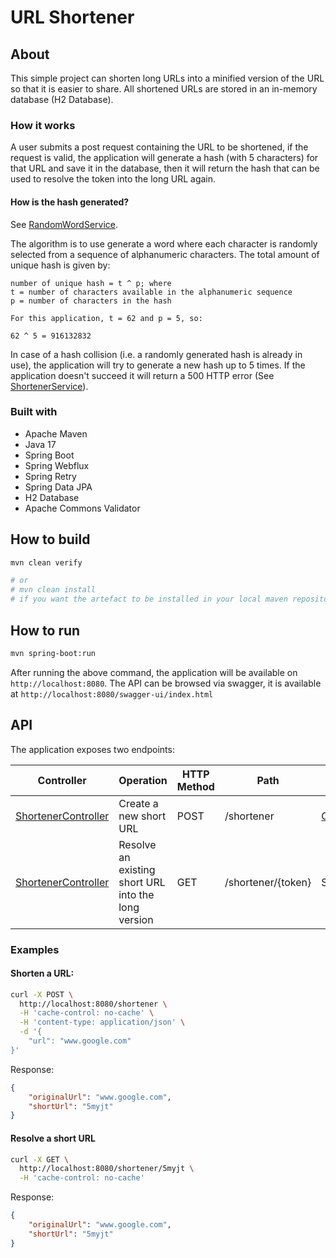 # URL Shortener

## About

This simple project can shorten long URLs into a minified version of the URL so that it is easier to share.
All shortened URLs are stored in an in-memory database (H2 Database).

### How it works

A user submits a post request containing the URL to be shortened, if the request is valid, the application will generate 
a hash (with 5 characters) for that URL and save it in the database, then it will return the hash that can be used to 
resolve the token into the long URL again.

#### How is the hash generated?

See [RandomWordService](src/main/java/com/example/urlshortener/shortener/service/RandomWordService.java).

The algorithm is to use generate a word where each character is randomly selected from a sequence of alphanumeric characters.
The total amount of unique hash is given by:

```
number of unique hash = t ^ p; where
t = number of characters available in the alphanumeric sequence
p = number of characters in the hash

For this application, t = 62 and p = 5, so:

62 ^ 5 = 916132832 
```

In case of a hash collision (i.e. a randomly generated hash is already in use), the application will try to generate a 
new hash up to 5 times. If the application doesn't succeed it will return a 500 HTTP error 
(See [ShortenerService](src/main/java/com/example/urlshortener/shortener/service/ShortenerService.java)).

### Built with

* Apache Maven
* Java 17
* Spring Boot
* Spring Webflux
* Spring Retry
* Spring Data JPA
* H2 Database
* Apache Commons Validator


## How to build

```bash
mvn clean verify

# or 
# mvn clean install
# if you want the artefact to be installed in your local maven repository
```

## How to run

```bash
mvn spring-boot:run
```

After running the above command, the application will be available on `http://localhost:8080`.
The API can be browsed via swagger, it is available at `http://localhost:8080/swagger-ui/index.html`

## API

The application exposes two endpoints:

| Controller                                                                                                  | Operation                                           | HTTP Method | Path               | Parameters                                                                                                          | Response                                                                                                                |
|-------------------------------------------------------------------------------------------------------------|-----------------------------------------------------|-------------|--------------------|---------------------------------------------------------------------------------------------------------------------|-------------------------------------------------------------------------------------------------------------------------|
| [ShortenerController](src/main/java/com/example/urlshortener/shortener/controller/ShortenerController.java) | Create a new short URL                              | POST        | /shortener         | [CreateShortURLRequest](src/main/java/com/example/urlshortener/shortener/controller/dto/CreateShortURLRequest.java) | [CreateShortURLResponse](src/main/java/com/example/urlshortener/shortener/controller/dto/CreateShortURLResponse.java)   |
| [ShortenerController](src/main/java/com/example/urlshortener/shortener/controller/ShortenerController.java) | Resolve an existing short URL into the long version | GET         | /shortener/{token} | String                                                                                                              | [ResolveShortURLResponse](src/main/java/com/example/urlshortener/shortener/controller/dto/ResolveShortURLResponse.java) |

### Examples

#### Shorten a URL:

```bash
curl -X POST \
  http://localhost:8080/shortener \
  -H 'cache-control: no-cache' \
  -H 'content-type: application/json' \
  -d '{
    "url": "www.google.com"
}'
```

Response:

```json
{
    "originalUrl": "www.google.com",
    "shortUrl": "5myjt"
}
```

#### Resolve a short URL

```bash
curl -X GET \
  http://localhost:8080/shortener/5myjt \
  -H 'cache-control: no-cache'
```

Response:

```json
{
    "originalUrl": "www.google.com",
    "shortUrl": "5myjt"
}
```